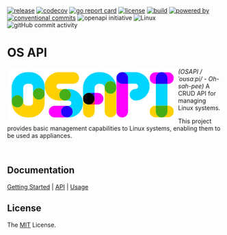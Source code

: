 [![release](https://img.shields.io/github/release/retr0h/osapi.svg?style=for-the-badge)](https://github.com/retr0h/osapi/releases/latest)
[![codecov](https://img.shields.io/codecov/c/github/retr0h/osapi?token=NF0T86B1EP&style=for-the-badge)](https://codecov.io/gh/retr0h/osapi)
[![go report card](https://goreportcard.com/badge/github.com/retr0h/osapi?style=for-the-badge)](https://goreportcard.com/report/github.com/retr0h/osapi)
[![license](https://img.shields.io/badge/license-MIT-brightgreen.svg?style=for-the-badge)](LICENSE)
[![build](https://img.shields.io/github/actions/workflow/status/retr0h/osapi/go.yml?style=for-the-badge)](https://github.com/retr0h/osapi/actions/workflows/go.yml)
[![powered by](https://img.shields.io/badge/powered%20by-goreleaser-green.svg?style=for-the-badge)](https://github.com/goreleaser)
[![conventional commits](https://img.shields.io/badge/Conventional%20Commits-1.0.0-yellow.svg?style=for-the-badge)](https://conventionalcommits.org)
![openapi initiative](https://img.shields.io/badge/openapiinitiative-%23000000.svg?style=for-the-badge&logo=openapiinitiative&logoColor=white)
![Linux](https://img.shields.io/badge/Linux-FCC624?style=for-the-badge&logo=linux&logoColor=black)
![gitHub commit activity](https://img.shields.io/github/commit-activity/m/retr0h/osapi?style=for-the-badge)

# OS API

<img src="asset/logo.png" align="left" />

*(OSAPI /ˈoʊsɑːpi/ - Oh-sah-pee)* A CRUD API for managing Linux systems.

This project provides basic management capabilities to Linux systems, enabling
them to be used as appliances.

<br clear="left"/>

## Documentation

[Getting Started][] | [API][] | [Usage][]

[Getting Started]: https://retr0h.github.io/osapi/
[API]: https://retr0h.github.io/osapi/category/api
[Usage]: https://retr0h.github.io/osapi/sidebar/usage/

## License

The [MIT][] License.

[MIT]: LICENSE
